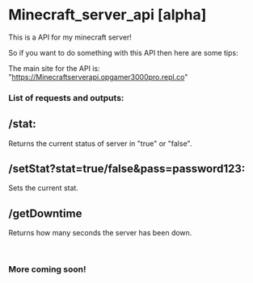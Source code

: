 # Minecraft_server_api [alpha]
This is a API for my minecraft server!

So if you want to do something with this API then here are some tips:

The main site for the API is: "https://Minecraftserverapi.opgamer3000pro.repl.co"



### List of requests and outputs:

## /stat:
Returns the current status of server in "true" or "false".

## /setStat?stat=true/false&pass=password123:
Sets the current stat.

## /getDowntime
Returns how many seconds the server has been down.

<br>

### More coming soon!
